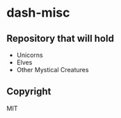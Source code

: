 # dash-misc

## Repository that will hold

* Unicorns 
* Elves 
* Other Mystical Creatures 


## Copyright

MIT
